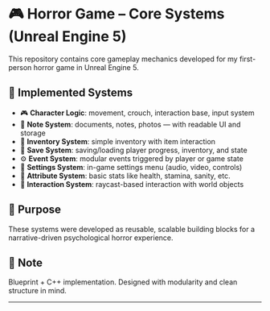 # 🎮 Horror Game – Core Systems (Unreal Engine 5)

This repository contains core gameplay mechanics developed for my first-person horror game in Unreal Engine 5.

## 🧩 Implemented Systems

- 🎮 **Character Logic**: movement, crouch, interaction base, input system
- 📄 **Note System**: documents, notes, photos — with readable UI and storage
- 🎒 **Inventory System**: simple inventory with item interaction
- 💾 **Save System**: saving/loading player progress, inventory, and state
- ⚙️ **Event System**: modular events triggered by player or game state
- 🔧 **Settings System**: in-game settings menu (audio, video, controls)
- 🧬 **Attribute System**: basic stats like health, stamina, sanity, etc.
- 👐 **Interaction System**: raycast-based interaction with world objects

## 🧠 Purpose

These systems were developed as reusable, scalable building blocks for a narrative-driven psychological horror experience.

## 📌 Note

Blueprint + C++ implementation. Designed with modularity and clean structure in mind.

---
